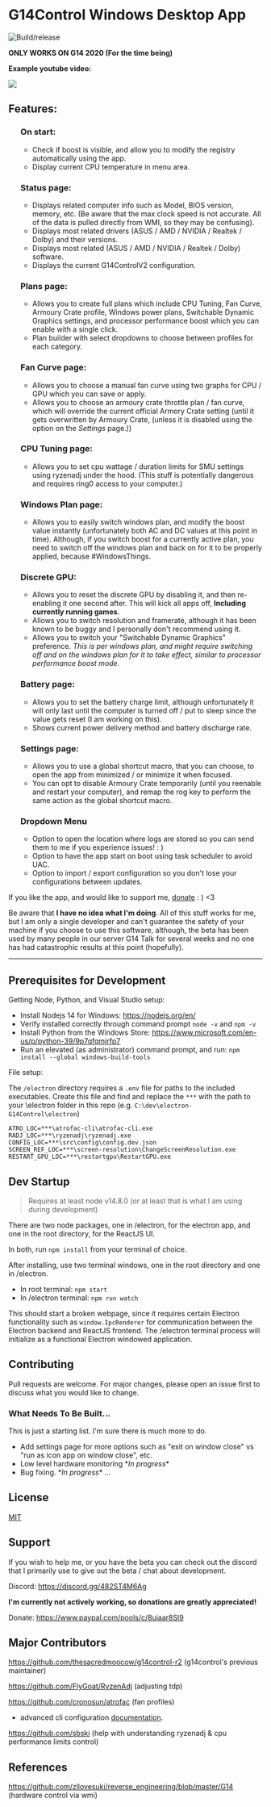 <!-- @format -->

# G14Control Windows Desktop App

![Build/release](https://github.com/aredden/electron-G14Control/workflows/Build/release/badge.svg)

**ONLY WORKS ON G14 2020 (For the time being)**

**Example youtube video:**

[![](https://img.youtube.com/vi/4RbYqslijug/0.jpg)](http://www.youtube.com/watch?v=4RbYqslijug 'Click to play on Youtube.com')

## Features:

<ul>

### On start:

- Check if boost is visible, and allow you to modify the registry automatically using the app.
- Display current CPU temperature in menu area.

### **Status page:**

- Displays related computer info such as Model, BIOS version, memory, etc. (Be aware that the max clock speed is not accurate. All of the data is pulled directly from WMI, so they may be confusing).
- Displays most related drivers (ASUS / AMD / NVIDIA / Realtek / Dolby) and their versions.
- Displays most related (ASUS / AMD / NVIDIA / Realtek / Dolby) software.
- Displays the current G14ControlV2 configuration.

### **Plans page:**

- Allows you to create full plans which include CPU Tuning, Fan Curve, Armoury Crate profile, Windows power plans, Switchable Dynamic Graphics settings, and processor performance boost which you can enable with a single click.
- Plan builder with select dropdowns to choose between profiles for each category.

### **Fan Curve page:**

- Allows you to choose a manual fan curve using two graphs for CPU / GPU which you can save or apply.
- Allows you to choose an armoury crate throttle plan / fan curve, which will override the current official Armory Crate setting (until it gets overwritten by Armoury Crate, (unless it is disabled using the option on the _Settings_ page.))

### **CPU Tuning page:**

- Allows you to set cpu wattage / duration limits for SMU settings using ryzenadj under the hood. (This stuff is potentially dangerous and requires ring0 access to your computer.)

### **Windows Plan page:**

- Allows you to easily switch windows plan, and modify the boost value instantly (unfortunately both AC and DC values at this point in time). Although, if you switch boost for a currently active plan, you need to switch off the windows plan and back on for it to be properly applied, because #WindowsThings.

### **Discrete GPU:**

- Allows you to reset the discrete GPU by disabling it, and then re-enabling it one second after. This will kick all apps off, **Including currently running games**.
- Allows you to switch resolution and framerate, although it has been known to be buggy and I personally don't recommend using it.
- Allows you to switch your "Switchable Dynamic Graphics" preference. _This is per windows plan, and might require switching off and on the windows plan for it to take effect, similar to processor performance boost mode._

### **Battery page:**

- Allows you to set the battery charge limit, although unfortunately it will only last until the computer is turned off / put to sleep since the value gets reset (I am working on this).
- Shows current power delivery method and battery discharge rate.

### **Settings page:**

- Allows you to use a global shortcut macro, that you can choose, to open the app from minimized / or minimize it when focused.
- You can opt to disable Armoury Crate temporarily (until you reenable and restart your computer), and remap the rog key to perform the same action as the global shortcut macro.

### **Dropdown Menu**

- Option to open the location where logs are stored so you can send them to me if you experience issues! : )
- Option to have the app start on boot using task scheduler to avoid UAC.
- Option to import / export configuration so you don't lose your configurations between updates.
</ul>

If you like the app, and would like to support me, [donate](https://www.paypal.com/pools/c/8uiaar8Sl9) : ) <3

Be aware that **I have no idea what I'm doing**. All of this stuff works for me, but I am only a single developer and can't guarantee the safety of your machine if you choose to use this software, although, the beta has been used by many people in our server G14 Talk for several weeks and no one has had catastrophic results at this point (hopefully).

---

## Prerequisites for Development

Getting Node, Python, and Visual Studio setup:

- Install Nodejs 14 for Windows: https://nodejs.org/en/
- Verify installed correctly through command prompt `node -v` and `npm -v`
- Install Python from the Windows Store: https://www.microsoft.com/en-us/p/python-39/9p7qfqmjrfp7
- Run an elevated (as administrator) command prompt, and run: `npm install --global windows-build-tools`

File setup:

The `/electron` directory requires a `.env` file for paths to the included executables. Create this file and find and replace the `***` with the path to your \electron folder in this repo (e.g. `C:\dev\electron-G14Control\electron`)

```
ATRO_LOC=***\atrofac-cli\atrofac-cli.exe
RADJ_LOC=***\ryzenadj\ryzenadj.exe
CONFIG_LOC=***\src\config\config.dev.json
SCREEN_REF_LOC=***\screen-resolution\ChangeScreenResolution.exe
RESTART_GPU_LOC=***\restartgpu\RestartGPU.exe
```

## Dev Startup

> Requires at least node v14.8.0 (or at least that is what I am using during development)

There are two node packages, one in /electron, for the electron app, and one in the root directory, for the ReactJS UI.

In both, run `npm install` from your terminal of choice.

After installing, use two terminal windows, one in the root directory and one in /electron.

- In root terminal: `npm start`
- In /electron terminal: `npm run watch`

This should start a broken webpage, since it requires certain Electron functionality such as `window.IpcRenderer` for communication between the Electron backend and ReactJS frontend. The /electron terminal process will initialize as a functional Electron windowed application.

## Contributing

Pull requests are welcome. For major changes, please open an issue first to discuss what you would like to change.

### What Needs To Be Built...

This is just a starting list. I'm sure there is much more to do.

- Add settings page for more options such as "exit on window close" vs "run as icon app on window close", etc.
- Low level hardware monitoring \*_In progress_\*
- Bug fixing. \*_In progress_\*
  ...

## License

[MIT](https://github.com/aredden/electron-G14Control/blob/main/LICENSE)

## Support

If you wish to help me, or you have the beta you can check out the discord that I primarily use to give out the beta / chat about development.

Discord: https://discord.gg/482ST4M6Ag

**I'm currently not actively working, so donations are greatly appreciated!**

Donate: https://www.paypal.com/pools/c/8uiaar8Sl9

## Major Contributors

https://github.com/thesacredmoocow/g14control-r2 (g14control's previous maintainer)

https://github.com/FlyGoat/RyzenAdj (adjusting tdp)

https://github.com/cronosun/atrofac (fan profiles)

- advanced cli configuration [documentation](https://github.com/cronosun/atrofac/blob/master/ADVANCED.md).

https://github.com/sbski (help with understanding ryzenadj & cpu performance limits control)

## References

https://github.com/zllovesuki/reverse_engineering/blob/master/G14 (hardware control via wmi)
